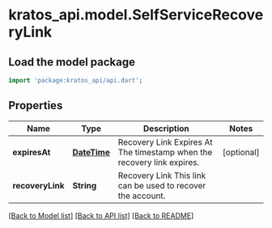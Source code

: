 # kratos_api.model.SelfServiceRecoveryLink

## Load the model package
```dart
import 'package:kratos_api/api.dart';
```

## Properties
Name | Type | Description | Notes
------------ | ------------- | ------------- | -------------
**expiresAt** | [**DateTime**](DateTime.md) | Recovery Link Expires At  The timestamp when the recovery link expires. | [optional] 
**recoveryLink** | **String** | Recovery Link  This link can be used to recover the account. | 

[[Back to Model list]](../README.md#documentation-for-models) [[Back to API list]](../README.md#documentation-for-api-endpoints) [[Back to README]](../README.md)


